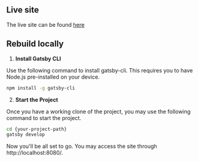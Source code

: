 ## Live site

The live site can be found [here](https://www.shanemaglangit.com/)

## Rebuild locally

1. **Install Gatsby CLI**

Use the following command to install gatsby-cli. This requires you to have Node.js pre-installed on your device.
```bash
npm install -g gatsby-cli
```

2. **Start the Project**

Once you have a working clone of the project, you may use the following command to start the project.

```bash
cd {your-project-path}
gatsby develop
```

Now you'll be all set to go. You may access the site through http://localhost:8080/.
